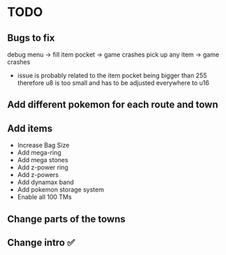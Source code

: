 # TODO

## Bugs to fix
debug menu -> fill item pocket -> game crashes
pick up any item -> game crashes 
- issue is probably related to the item pocket being bigger than 255 therefore u8 is too small and has to be adjusted everywhere to u16

## Add different pokemon for each route and town

## Add items
- Increase Bag Size
- Add mega-ring
- Add mega stones
- Add z-power ring
- Add z-powers
- Add dynamax band
- Add pokemon storage system
- Enable all 100 TMs

## Change parts of the towns

## Change intro ✅